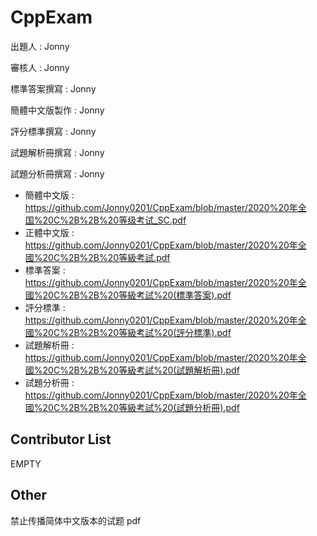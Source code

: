 # CppExam

出題人 : Jonny

審核人 : Jonny

標準答案撰寫 : Jonny

簡體中文版製作 : Jonny

評分標準撰寫 : Jonny

試題解析冊撰寫 : Jonny

試題分析冊撰寫 : Jonny

- 簡體中文版 : <https://github.com/Jonny0201/CppExam/blob/master/2020%20年全国%20C%2B%2B%20等级考试_SC.pdf>
- 正體中文版 : <https://github.com/Jonny0201/CppExam/blob/master/2020%20年全國%20C%2B%2B%20等級考試.pdf>
- 標準答案 : <https://github.com/Jonny0201/CppExam/blob/master/2020%20年全國%20C%2B%2B%20等級考試%20(標準答案).pdf>
- 評分標準 : <https://github.com/Jonny0201/CppExam/blob/master/2020%20年全國%20C%2B%2B%20等級考試%20(評分標準).pdf>
- 試題解析冊 : <https://github.com/Jonny0201/CppExam/blob/master/2020%20年全國%20C%2B%2B%20等級考試%20(試題解析冊).pdf>
- 試題分析冊 : <https://github.com/Jonny0201/CppExam/blob/master/2020%20年全國%20C%2B%2B%20等級考試%20(試題分析冊).pdf>

## Contributor List

EMPTY

## Other

禁止传播简体中文版本的试题 pdf
